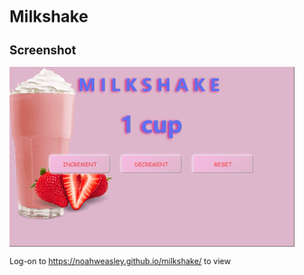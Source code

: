 # Milkshake

## Screenshot

![Screenshot](/screenshot.png?raw=true)

Log-on to https://noahweasley.github.io/milkshake/ to view
